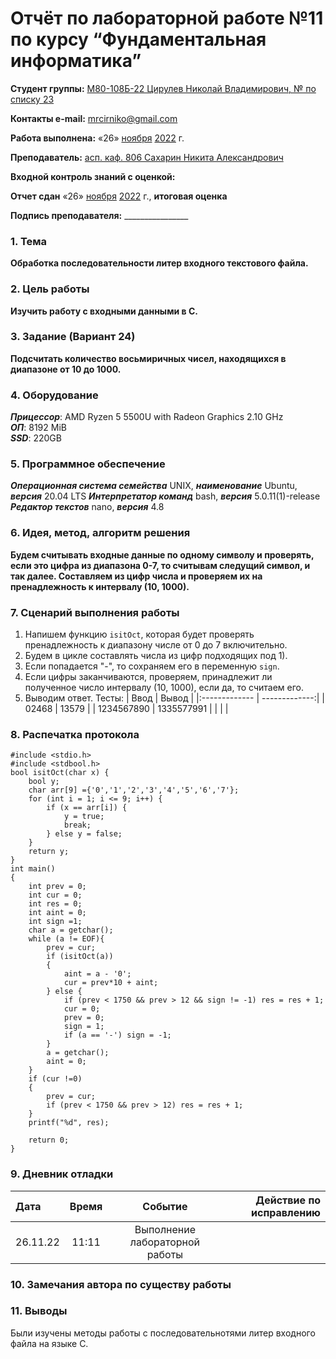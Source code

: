 # Отчёт по лабораторной работе №11 по курсу “Фундаментальная информатика”

<b>Студент группы:</b> <ins>М80-108Б-22 Цирулев Николай Владимирович, № по списку 23</ins> 

<b>Контакты e-mail:</b> <ins>mrcirniko@gmail.com</ins>

<b>Работа выполнена:</b> «26» <ins>ноября</ins> <ins>2022</ins> г.

<b>Преподаватель:</b> <ins>асп. каф. 806 Сахарин Никита Александрович</ins>

<b>Входной контроль знаний с оценкой:</b> <ins> </ins>

<b>Отчет сдан</b> «26» <ins>ноября</ins> <ins>2022</ins> г., <b>итоговая оценка</b> <ins> </ins>

<b>Подпись преподавателя:</b> ________________

### 1. Тема
__Обработка последовательности литер входного текстового файла.__

### 2. Цель работы
__Изучить работу с входными данными в C.__

### 3. Задание (Вариант 24)
__Подсчитать количество восьмиричных чисел, находящихся в диапазоне от 10 до 1000.__

### 4. Оборудование
___Прицессор___: AMD Ryzen 5 5500U with Radeon Graphics 2.10 GHz \
___ОП___: 8192 MiB \
___SSD___: 220GB

### 5. Программное обеспечение
___Операционная система семейства___ UNIX, ___наименование___ Ubuntu, ___версия___  20.04 LTS
___Интерпретатор команд___ bash, ___версия___ 5.0.11(1)-release
___Редактор текстов___ nano, ___версия___ 4.8

### 6. Идея, метод, алгоритм решения
__Будем считывать входные данные по одному символу и проверять, если это цифра из диапазона 0-7, то считывам следущий символ, и так далее. Составляем из цифр числа и проверяем их на пренадлежность к интервалу (10, 1000).__

### 7. Сценарий выполнения работы
1) Напишем функцию ```isitOct```, которая будет проверять пренадлежность к диапазону числе от 0 до 7 включительно.
2) Будем в цикле составлять числа из цифр подходящих под 1).
3) Если попадается "-", то сохраняем его в переменную ```sign```.
4) Если цифры заканчиваются, проверяем, принадлежит ли полученное число интервалу (10, 1000), если да, то считаем его.
5) Выводим ответ.
 Тесты:
|  Ввод  | Вывод |
|:------------- | -------------:|
| 02468 | 13579 |
| 1234567890 | 1335577991 |
|  |  |
### 8. Распечатка протокола
```
#include <stdio.h>
#include <stdbool.h>
bool isitOct(char x) {
    bool y;
    char arr[9] ={'0','1','2','3','4','5','6','7'};
    for (int i = 1; i <= 9; i++) {
        if (x == arr[i]) {
            y = true;
            break;
        } else y = false;
    }
    return y;
}
int main()
{
    int prev = 0;
    int cur = 0;
    int res = 0;
    int aint = 0;
    int sign =1;
    char a = getchar();
    while (a != EOF){
        prev = cur;
        if (isitOct(a))
        {
            aint = a - '0';
            cur = prev*10 + aint;
        } else {
            if (prev < 1750 && prev > 12 && sign != -1) res = res + 1;
            cur = 0;
            prev = 0;
            sign = 1;
            if (a == '-') sign = -1;
        }
        a = getchar();
        aint = 0;
    }
    if (cur !=0)
    {
        prev = cur;
        if (prev < 1750 && prev > 12) res = res + 1;
    }
    printf("%d", res);

    return 0;
}
```
### 9. Дневник отладки

|  Дата    | Время | Событие  | Действие по исправлению |
|:------------- |:---------------:|:---------------:| -------------:|
| 26.11.22 | 11:11 | Выполнение лабораторной работы | |

### 10. Замечания автора по существу работы

### 11. Выводы

Были изучены методы работы с последовательнотями литер входного файла на языке С.


